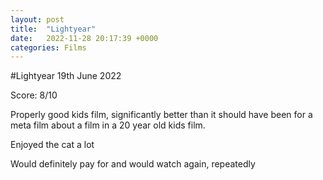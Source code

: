 ```yaml
---
layout: post
title:  "Lightyear"
date:   2022-11-28 20:17:39 +0000
categories: Films
---
```


#Lightyear
19th June 2022

Score: 8/10

Properly good kids film, significantly better than it should have been for a meta film about a film in a 20 year old kids film. 

Enjoyed the cat a lot

Would definitely pay for and would watch again, repeatedly
